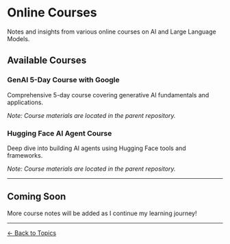 # Online Courses

Notes and insights from various online courses on AI and Large Language Models.

## Available Courses

### GenAI 5-Day Course with Google
Comprehensive 5-day course covering generative AI fundamentals and applications.

*Note: Course materials are located in the parent repository.*

### Hugging Face AI Agent Course
Deep dive into building AI agents using Hugging Face tools and frameworks.

*Note: Course materials are located in the parent repository.*

---

## Coming Soon

More course notes will be added as I continue my learning journey!

---

[← Back to Topics](../topics/index.md)

